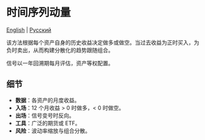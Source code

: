 # 时间序列动量
[English](README.md) | [Русский](README_ru.md)

该方法根据每个资产自身的历史收益决定做多或做空。当过去收益为正时买入，为负时卖出，从而构建分散化的趋势跟随组合。

信号以一年回溯期每月评估，资产等权配置。

## 细节

- **数据**：各资产的月度收益。
- **入场**：12 个月收益 > 0 时做多，< 0 时做空。
- **出场**：信号变号时反向。
- **工具**：广泛的期货或 ETF。
- **风险**：波动率缩放与组合分散。

